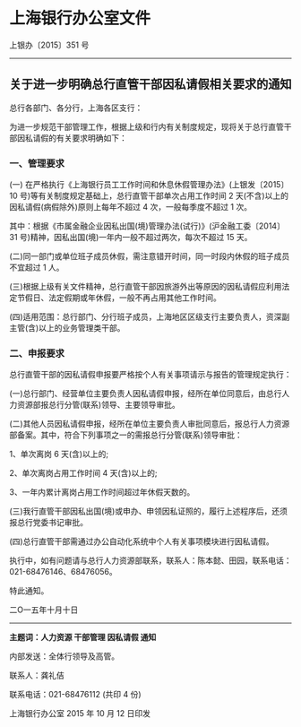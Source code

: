 # 上海银行办公室文件

上银办〔2015〕351 号

---

## 关于进一步明确总行直管干部因私请假相关要求的通知

总行各部门、各分行，上海各区支行：

为进一步规范干部管理工作，根据上级和行内有关制度规定，现将关于总行直管干部因私请假的有关要求明确如下：

### 一、管理要求

(一) 在严格执行《上海银行员工工作时间和休息休假管理办法》(上银发〔2015〕10 号)等有关制度规定基础上，总行直管干部单次占用工作时间 2 天(不含)以上的因私请假(病假除外)原则上每年不超过 4 次，一般每季度不超过 1 次。

其中：根据《市属金融企业因私出国(境)管理办法(试行)》(沪金融工委〔2014〕31 号)精神，因私出国(境)一年内一般不超过两次，每次不超过 15 天。

(二)同一部门或单位班子成员休假，需注意错开时间，同一时段内休假的班子成员不宜超过 1 人。

(三)根据上级有关文件精神，总行直管干部因旅游外出等原因的因私请假应利用法定节假日、法定假期或年休假，一般不再占用其他工作时间。

(四)适用范围：总行部门、分行班子成员，上海地区区级支行主要负责人，资深副主管(含)以上的业务管理类干部。

### 二、申报要求

总行直管干部的因私请假申报要严格按个人有关事项请示与报告的管理规定执行：

(一)总行部门、经营单位主要负责人因私请假申报，经所在单位同意后，由总行人力资源部报总行分管(联系)领导、主要领导审批。

(二)其他人员因私请假申报，经所在单位主要负责人审批同意后，报总行人力资源部备案。其中，符合下列事项之一的需报总行分管(联系)领导审批：

1、单次离岗 6 天(含)以上的;

2、单次离岗占用工作时间 4 天(含)以上的;

3、一年内累计离岗占用工作时间超过年休假天数的。

(三)我行直管干部因私出国(境)或申办、申领因私证照的，履行上述程序后，还须报总行党委书记审批。

(四)总行直管干部需通过办公自动化系统中个人有关事项模块进行因私请假。

执行中，如有问题请与总行人力资源部联系，联系人：陈本懿、田园，联系电话：021-68476146、68476056。

特此通知。

二Ο一五年十月十日

---

**主题词：人力资源 干部管理 因私请假 通知**

内部发送：全体行领导及高管。

联系人：龚礼佶

联系电话：021-68476112 (共印 4 份)

上海银行办公室 2015 年 10 月 12 日印发
